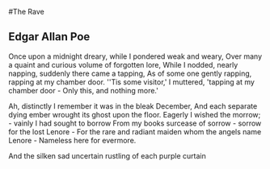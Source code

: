 #The Rave
## Edgar Allan Poe

Once upon a midnight dreary, while I pondered weak and weary,
Over many a quaint and curious volume of forgotten lore,
While I nodded, nearly napping, suddenly there came a tapping,
As of some one gently rapping, rapping at my chamber door.
''Tis some visitor,' I muttered, 'tapping at my chamber door -
Only this, and nothing more.'

Ah, distinctly I remember it was in the bleak December,
And each separate dying ember wrought its ghost upon the floor.
Eagerly I wished the morrow; - vainly I had sought to borrow
From my books surcease of sorrow - sorrow for the lost Lenore -
For the rare and radiant maiden whom the angels name Lenore -
Nameless here for evermore.

And the silken sad uncertain rustling of each purple curtain
